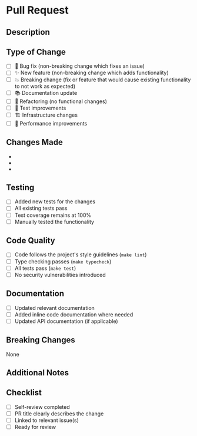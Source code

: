 # Pull Request

## Description

<!-- Provide a brief description of the changes in this PR -->

## Type of Change

<!-- Mark the relevant option with [x] -->

- [ ] 🐛 Bug fix (non-breaking change which fixes an issue)
- [ ] ✨ New feature (non-breaking change which adds functionality)
- [ ] 💥 Breaking change (fix or feature that would cause existing functionality to not work as expected)
- [ ] 📚 Documentation update
- [ ] 🔧 Refactoring (no functional changes)
- [ ] 🧪 Test improvements
- [ ] 🏗️ Infrastructure changes
- [ ] 🚀 Performance improvements

## Changes Made

<!-- List the specific changes made in this PR -->

-
-
-

## Testing

<!-- Describe how you tested your changes -->

- [ ] Added new tests for the changes
- [ ] All existing tests pass
- [ ] Test coverage remains at 100%
- [ ] Manually tested the functionality

## Code Quality

<!-- Confirm all quality checks pass -->

- [ ] Code follows the project's style guidelines (`make lint`)
- [ ] Type checking passes (`make typecheck`)
- [ ] All tests pass (`make test`)
- [ ] No security vulnerabilities introduced

## Documentation

<!-- If applicable -->

- [ ] Updated relevant documentation
- [ ] Added inline code documentation where needed
- [ ] Updated API documentation (if applicable)

## Breaking Changes

<!-- If this PR introduces breaking changes, describe them here -->

None

## Additional Notes

<!-- Any additional information that reviewers should know -->

## Checklist

- [ ] Self-review completed
- [ ] PR title clearly describes the change
- [ ] Linked to relevant issue(s)
- [ ] Ready for review
